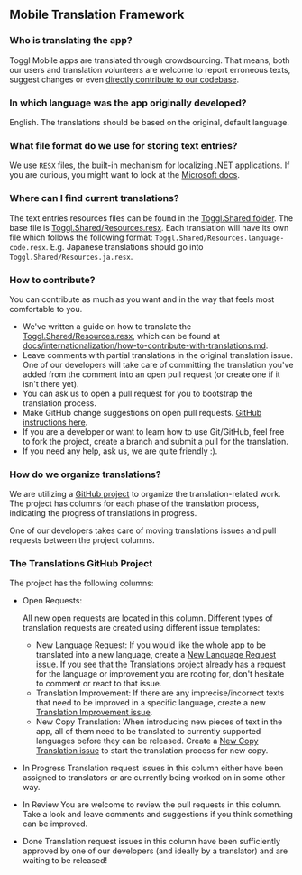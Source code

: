 ## Mobile Translation Framework

### Who is translating the app?

Toggl Mobile apps are translated through crowdsourcing. That means, both our users and translation volunteers are welcome to report erroneous texts, suggest changes or even [directly contribute to our codebase](./how-to-contribute-with-translations.md).

### In which language was the app originally developed?

English. The translations should be based on the original, default language.

### What file format do we use for storing text entries?

We use `RESX` files, the built-in mechanism for localizing .NET applications.
If you are curious, you might want to look at the [Microsoft docs](https://docs.microsoft.com/en-us/dotnet/framework/resources/creating-resource-files-for-desktop-apps#resources-in-resx-files).

### Where can I find current translations?

The text entries resources files can be found in the [Toggl.Shared folder](../../Toggl.Shared).
The base file is [Toggl.Shared/Resources.resx](../../Toggl.Shared/Resources.resx).
Each translation will have its own file which follows the following format: `Toggl.Shared/Resources.language-code.resx`. E.g. Japanese translations should go into `Toggl.Shared/Resources.ja.resx`.

### How to contribute?

You can contribute as much as you want and in the way that feels most comfortable to you.

- We've written a guide on how to translate the [Toggl.Shared/Resources.resx](../../Toggl.Shared/Resources.resx), which can be found at [docs/internationalization/how-to-contribute-with-translations.md](./how-to-contribute-with-translations.md).
- Leave comments with partial translations in the original translation issue. One of our developers will take care of committing the translation you've added from the comment into an open pull request (or create one if it isn't there yet).
- You can ask us to open a pull request for you to bootstrap the translation process.
- Make GitHub change suggestions on open pull requests. [GitHub instructions here](https://help.github.com/en/articles/commenting-on-a-pull-request).
- If you are a developer or want to learn how to use Git/GitHub, feel free to fork the project, create a branch and submit a pull for the translation.
- If you need any help, ask us, we are quite friendly :).

### How do we organize translations?

We are utilizing a [GitHub project](https://github.com/toggl/mobileapp/projects/74) to organize the translation-related work.
The project has columns for each phase of the translation process, indicating the progress of translations in progress.

One of our developers takes care of moving translations issues and pull requests between the project columns.

### The Translations GitHub Project

The project has the following columns:

- Open Requests:

    All new open requests are located in this column. Different types of translation requests are created using different issue templates:

    - New Language Request:
    If you would like the whole app to be translated into a new language, create a [New Language Request issue](https://github.com/toggl/mobileapp/issues/new?template=h-translation-request.md&title=New+Language+Request+-+Examplanese%2C+eg-EG). If you see that the [Translations project](https://github.com/toggl/mobileapp/projects/74) already has a request for the language or improvement you are rooting for, don't hesitate to comment or react to that issue.
    - Translation Improvement:
    If there are any imprecise/incorrect texts that need to be improved in a specific language, create a new [Translation Improvement issue](https://github.com/toggl/mobileapp/issues/new?template=i-translation-fix-request.md&title=Translation+Improvement+Request+-+Issue%2FFeature%2FScreen+-+Language+code).
    - New Copy Translation:
    When introducing new pieces of text in the app, all of them need to be translated to currently supported languages before they can be released. Create a [New Copy Translation issue](https://github.com/toggl/mobileapp/issues/new?template=j-new-copy-translation-request.md&title=New+Copy+Translation+Request+-+Issue%2FFeature%2FScreen) to start the translation process for new copy.
- In Progress
Translation request issues in this column either have been assigned to translators or are currently being worked on in some other way.
- In Review
You are welcome to review the pull requests in this column. Take a look and leave comments and suggestions if you think something can be improved.
- Done
Translation request issues in this column have been sufficiently approved by one of our developers (and ideally by a translator) and are waiting to be released!
